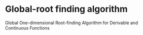 # Global-root finding algorithm
 Global One-dimensional Root-finding Algorithm for Derivable and Continuous Functions
